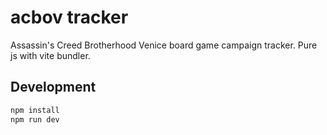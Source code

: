 # acbov tracker
Assassin's Creed Brotherhood Venice board game campaign tracker.
Pure js with vite bundler.

## Development

```bash
npm install
npm run dev
```
